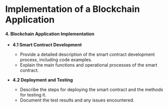 # Implementation of a Blockchain Application 

#### 4. Blockchain Application Implementation
- **4.1 Smart Contract Development**
    - Provide a detailed description of the smart contract development process, including code examples.
    - Explain the main functions and operational processes of the smart contract.

- **4.2 Deployment and Testing**
    - Describe the steps for deploying the smart contract and the methods for testing it.
    - Document the test results and any issues encountered.